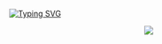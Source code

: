 [![Typing SVG](https://readme-typing-svg.demolab.com?font=Fira+Code&size=32&pause=10&color=0af3f7&width=435&lines=Hi+there!+%F0%9F%91%8B)](https://git.io/typing-svg)

<p align="center">
  <img src="https://github-readme-stats.vercel.app/api/top-langs/?username=yaasaan&layout=donut&theme=tokyonight&hide=html,css" />
</p>



<!-- 

## 📊 My GitHub Language Stats
![Top Languages](https://github-readme-stats.vercel.app/api/top-langs/?username=yaasaan&layout=compact&theme=tokyonight)
![Top Langs](https://github-readme-stats.vercel.app/api/top-langs/?username=yaasaan&layout=compact&theme=tokyonight&hide=html,css)
[![Typing SVG](https://readme-typing-svg.demolab.com?font=Fira+Code&size=32&pause=10&color=0af3f7&width=435&lines=Hi+there!+%F0%9F%91%8B)](https://git.io/typing-svg)

![My GitHub Stats](https://github-readme-stats.vercel.app/api?username=yaasaan&show_icons=true&theme=radical) 

![GitHub Streak](https://streak-stats.demolab.com?user=yaasaan&theme=dark&hide_border=true)

![](https://komarev.com/ghpvc/?username=yaasaan&color=brightgreen)

-->

<!--
**yaasaan/yaasaan** is a ✨ _special_ ✨ repository because its `README.md` (this file) appears on your GitHub profile.

Here are some ideas to get you started:

- 🔭 I’m currently working on ...
- 🌱 I’m currently learning ...
- 👯 I’m looking to collaborate on ...
- 🤔 I’m looking for help with ...
- 💬 Ask me about ...
- 📫 How to reach me: ...
- 😄 Pronouns: ...
- ⚡ Fun fact: ...
-->
